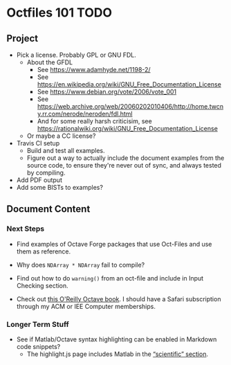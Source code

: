 Octfiles 101 TODO
=================

## Project

* Pick a license. Probably GPL or GNU FDL.
  * About the GFDL
    * See <https://www.adamhyde.net/1198-2/>
    * See <https://en.wikipedia.org/wiki/GNU_Free_Documentation_License>
    * See <https://www.debian.org/vote/2006/vote_001>
    * See <https://web.archive.org/web/20060202010406/http://home.twcny.rr.com/nerode/neroden/fdl.html>
    * And for some really harsh criticisim, see <https://rationalwiki.org/wiki/GNU_Free_Documentation_License>
  * Or maybe a CC license?
* Travis CI setup
  * Build and test all examples.
  * Figure out a way to actually include the document examples from the source code, to ensure they're never out of sync, and always tested by compiling.
* Add PDF output
* Add some BISTs to examples?

## Document Content

### Next Steps

* Find examples of Octave Forge packages that use Oct-Files and use them as reference.
* Why does `NDArray * NDArray` fail to compile?
* Find out how to do `warning()` from an oct-file and include in Input Checking section.

* Check out [this O'Reilly Octave book](https://www.oreilly.com/library/view/gnu-octave/9781849513326/). I should have a Safari subscription through my ACM or IEE Computer memberships.

### Longer Term Stuff

* See if Matlab/Octave syntax highlighting can be enabled in Markdown code snippets?
  * The highlight.js page includes Matlab in the [“scientific” section](https://highlightjs.org/static/demo/).
